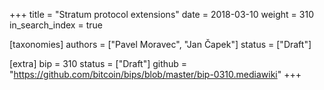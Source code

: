 +++
title = "Stratum protocol extensions"
date = 2018-03-10
weight = 310
in_search_index = true

[taxonomies]
authors = ["Pavel Moravec", "Jan Čapek"]
status = ["Draft"]

[extra]
bip = 310
status = ["Draft"]
github = "https://github.com/bitcoin/bips/blob/master/bip-0310.mediawiki"
+++

